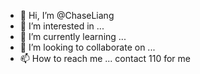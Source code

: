 - 👋 Hi, I’m @ChaseLiang
- 👀 I’m interested in ...
- 🌱 I’m currently learning ...
- 💞️ I’m looking to collaborate on ...
- 📫 How to reach me ... contact 110 for me

<!---
ChaseLiang/ChaseLiang is a ✨ special ✨ repository because its `README.md` (this file) appears on your GitHub profile.
You can click the Preview link to take a look at your changes.
--->
